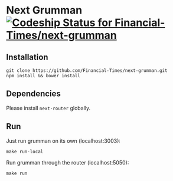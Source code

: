 # Next Grumman [![Codeship Status for Financial-Times/next-grumman](https://codeship.com/projects/97825450-6419-0132-c840-164ea2c5352e/status)](https://codeship.com/projects/53047)

## Installation

```
git clone https://github.com/Financial-Times/next-grumman.git
npm install && bower install
```

## Dependencies

Please install `next-router` globally.

## Run

Just run grumman on its own (localhost:3003):

```
make run-local
```

Run grumman through the router (localhost:5050):

```
make run
```
